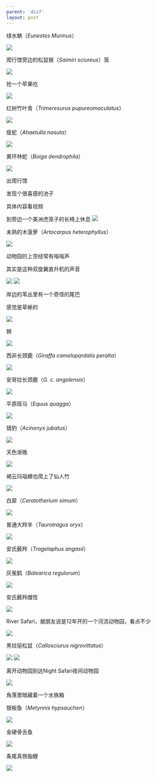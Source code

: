```yaml
---
parent: 'dis7'
layout: post
---
```

绿水蚺（<i>Eunestes Murinus</i>）

<img class='disc' src='https://lykoseremos.github.io/gmalb-01/dis7/277.jpg'>

爬行馆旁边的松鼠猴（<i>Saimiri sciureus</i>）笼

<img class='disc' src='https://lykoseremos.github.io/gmalb-01/dis7/278.jpg'>

抢一个苹果吃

<img class='disc' src='https://lykoseremos.github.io/gmalb-01/dis7/279.jpg'>

红树竹叶青（<i>Trimeresurus pupureomaculatus</i>）

<img class='disc' src='https://lykoseremos.github.io/gmalb-01/dis7/280.jpg'>

瘦蛇（<i>Ahaetulla nasuta</i>）

<img class='disc' src='https://lykoseremos.github.io/gmalb-01/dis7/281.jpg'>

黄环林蛇（<i>Boiga dendrophila</i>）

<img class='disc' src='https://lykoseremos.github.io/gmalb-01/dis7/282.jpg'>

出爬行馆

发现个很喜感的池子

具体内容看视频


到旁边一个美洲虎笼子的长椅上休息
<img class='disc' src='https://lykoseremos.github.io/gmalb-01/dis7/283.jpg'>

未熟的木菠萝（<i>Artocarpus heterophyllus</i>）

<img class='disc' src='https://lykoseremos.github.io/gmalb-01/dis7/284.jpg'>

动物园的上空经常有嗡嗡声

其实是这种双旋翼直升机的声音

<img class='disc' src='https://lykoseremos.github.io/gmalb-01/dis7/285.jpg'>

<img class='disc' src='https://lykoseremos.github.io/gmalb-01/dis7/286.jpg'>

岸边的苇丛里有一个奇怪的尾巴

感觉是草蜥的

<img class='disc' src='https://lykoseremos.github.io/gmalb-01/dis7/287.jpg'>

狮

<img class='disc' src='https://lykoseremos.github.io/gmalb-01/dis7/288.jpg'>

西非长颈鹿（<i>Giraffa camelopardalis peralta</i>）

<img class='disc' src='https://lykoseremos.github.io/gmalb-01/dis7/289.jpg'>

安哥拉长颈鹿（<i>G. c. angolensis</i>）

<img class='disc' src='https://lykoseremos.github.io/gmalb-01/dis7/290.jpg'>

平原斑马（<i>Equus quagga</i>）

<img class='disc' src='https://lykoseremos.github.io/gmalb-01/dis7/291.jpg'>

猎豹（<i>Acinonyx jubatus</i>）

<img class='disc' src='https://lykoseremos.github.io/gmalb-01/dis7/292.jpg'>

天色渐晚

<img class='disc' src='https://lykoseremos.github.io/gmalb-01/dis7/293.jpg'>

褐云玛瑙螺也爬上了仙人竹

<img class='disc' src='https://lykoseremos.github.io/gmalb-01/dis7/294.jpg'>

白犀（<i>Ceratotherium simum</i>）

<img class='disc' src='https://lykoseremos.github.io/gmalb-01/dis7/295.jpg'>

普通大羚羊（<i>Taurotragus oryx</i>）

<img class='disc' src='https://lykoseremos.github.io/gmalb-01/dis7/296.jpg'>

安氏薮羚（<i>Tragelaphus angasii</i>）

<img class='disc' src='https://lykoseremos.github.io/gmalb-01/dis7/297.jpg'>

灰冕鹤（<i>Balearica regulorum</i>）

<img class='disc' src='https://lykoseremos.github.io/gmalb-01/dis7/298.jpg'>

安氏薮羚雌性

<img class='disc' src='https://lykoseremos.github.io/gmalb-01/dis7/299.jpg'>

River Safari，据朋友说是12年开的一个河流动物园，看点不少

<img class='disc' src='https://lykoseremos.github.io/gmalb-01/dis7/300.jpg'>

黑纹丽松鼠（<i>Callosciurus nigrovittatus</i>）

<img class='disc' src='https://lykoseremos.github.io/gmalb-01/dis7/301.jpg'>

<img class='disc' src='https://lykoseremos.github.io/gmalb-01/dis7/302.jpg'>

离开动物园到达Night Safari夜间动物园

<img class='disc' src='https://lykoseremos.github.io/gmalb-01/dis7/303.jpg'>

角落里暗藏着一个水族箱

银板鱼（<i>Metynnis hypsauchen</i>）

<img class='disc' src='https://lykoseremos.github.io/gmalb-01/dis7/304.jpg'>

金硬骨舌鱼

<img class='disc' src='https://lykoseremos.github.io/gmalb-01/dis7/305.jpg'>

条尾真唇脂鲤

<img class='disc' src='https://lykoseremos.github.io/gmalb-01/dis7/306.jpg'>

